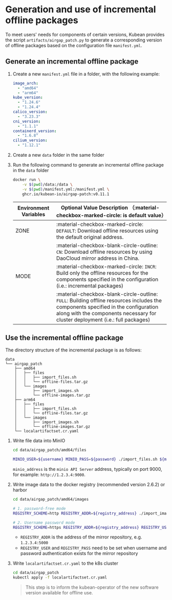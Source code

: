 # Generation and use of incremental offline packages

To meet users' needs for components of certain versions, Kubean provides the script `artifacts/airgap_patch.py` to generate a corresponding version of offline packages based on the configuration file `manifest.yml`.

## Generate an incremental offline package

1. Create a new `manifest.yml` file in a folder, with the following example:

    ```yaml
    image_arch:
      - "amd64"
      - "arm64"
    kube_version:
      - "1.24.6"
      - "1.24.4"
    calico_version:
      - "3.23.3"
    cni_version:
      - "1.1.1"
    containerd_version:
      - "1.6.8"
    cilium_version:
      - "1.12.1"
    ```

2. Create a new `data` folder in the same folder

3. Run the following command to generate an incremental offline package in the `data` folder

    ```bash
    docker run \
        -v $(pwd)/data:/data \
        -v $(pwd)/manifest.yml:/manifest.yml \
        ghcr.io/kubean-io/airgap-patch:v0.11.1
    ```

    | Environment Variables | Optional Value Description （:material-checkbox-marked-circle: is default value） |
    | ----------- | ------------------------------------ |
    | ZONE | :material-checkbox-marked-circle: `DEFAULT`: Download offline resources using the default original address.  |
    |      | :material-checkbox-blank-circle-outline: `CN`: Download offline resources by using DaoCloud mirror address in China. |
    | MODE | :material-checkbox-marked-circle: `INCR`: Build only the offline resources for the components specified in the configuration (i.e.: incremental packages)|
    |      | :material-checkbox-blank-circle-outline:  `FULL`: Building offline resources includes the components specified in the configuration along with the components necessary for cluster deployment (i.e.: full packages)|

## Use the incremental offline package

The directory structure of the incremental package is as follows:

```
data
└── airgap_patch
    ├── amd64
    │   ├── files
    │   │   ├── import_files.sh
    │   │   └── offline-files.tar.gz
    │   └── images
    │       ├── import_images.sh
    │       └── offline-images.tar.gz
    ├── arm64
    │   ├── files
    │   │   ├── import_files.sh
    │   │   └── offline-files.tar.gz
    │   └── images
    │       ├── import_images.sh
    │       └── offline-images.tar.gz
    └── localartifactset.cr.yaml
```

1. Write file data into MinIO

    ```bash
    cd data/airgap_patch/amd64/files

    MINIO_USER=${username} MINIO_PASS=${password} ./import_files.sh ${minio_address}
    ```

    `minio_address` is the `minio API Server` address, typically on port 9000, for example: `http://1.2.3.4:9000`.

2. Write image data to the docker registry (recommended version 2.6.2) or harbor

    ```bash
    cd data/airgap_patch/amd64/images 

    # 1. password-free mode
    REGISTRY_SCHEME=http REGISTRY_ADDR=${registry_address} ./import_images.sh

    # 2. Username password mode
    REGISTRY_SCHEME=https REGISTRY_ADDR=${registry_address} REGISTRY_USER=${username} REGISTRY_PASS=${password} ./import_images.sh
    ```

    * `REGISTRY_ADDR` is the address of the mirror repository, e.g. `1.2.3.4:5000`
    * `REGISTRY_USER` and `REGISTRY_PASS` need to be set when username and password authentication exists for the mirror repository

3. Write `localartifactset.cr.yaml` to the k8s cluster

    ```bash
    cd data/airgap_patch
    kubectl apply -f localartifactset.cr.yaml
    ```

    > This step is to inform the kubean-operator of the new software version available for offline use.
